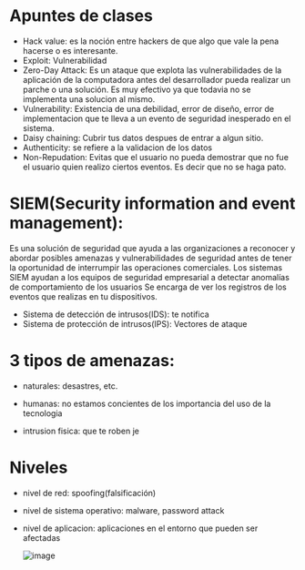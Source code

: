 # Apuntes de clases

* Hack value: es la noción entre hackers de que algo que vale la pena hacerse o es interesante.
* Exploit: Vulnerabilidad
* Zero-Day Attack: Es un ataque que explota las vulnerabilidades de la aplicación de la computadora antes del desarrollador pueda realizar un parche o una solución. Es muy efectivo ya que todavia no se implementa una solucion al mismo.
* Vulnerability: Existencia de una debilidad, error de diseño, error de implementacion que te lleva a un evento de seguridad inesperado en el sistema.
* Daisy chaining: Cubrir tus datos despues de entrar a algun sitio.
* Authenticity: se refiere a la validacion de los datos
* Non-Repudation: Evitas que el usuario no pueda demostrar que no fue el usuario quien realizo ciertos eventos. Es decir que no se haga pato.
# SIEM(Security information and event management):
Es una solución de seguridad que ayuda a las organizaciones a reconocer y abordar posibles amenazas y vulnerabilidades de seguridad antes de tener la oportunidad de interrumpir las operaciones comerciales. Los sistemas SIEM ayudan a los equipos de seguridad empresarial a detectar anomalías de comportamiento de los usuarios Se encarga de ver los registros de los eventos que realizas en tu dispositivos.

* Sistema de detección de intrusos(IDS): te notifica
* Sistema de protección de intrusos(IPS): Vectores de ataque
# 3 tipos de amenazas:

* naturales: desastres, etc.

*  humanas: no estamos concientes de los importancia del uso de la tecnologia

* intrusion fisica: que te roben je
# Niveles
* nivel de red: spoofing(falsificación)

* nivel de sistema operativo: malware, password attack

* nivel de aplicacion: aplicaciones en el entorno que pueden ser afectadas

  ![image](https://github.com/AxelAlvarez-777/EvidenciasAxelAlvarez/assets/79062836/6fd11c97-95ea-454a-a167-bf62088c22fc)
